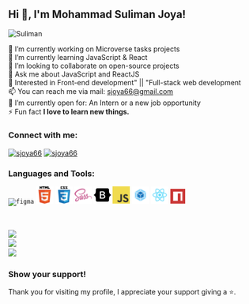 <h2> Hi 👋, I'm Mohammad Suliman Joya!</h2>

<p align="left"> <img src="https://komarev.com/ghpvc/?username=SulimanJoya&label=Profile%20views&color=0e75b6&style=flat" alt="Suliman" /> </p>

🔭 I’m currently working on Microverse tasks projects<br>
🌱 I’m currently learning JavaScript & React<br>
👯 I’m looking to collaborate on open-source projects<br>
💬 Ask me about JavaScript and ReactJS<br>
🚩 Interested in Front-end development" || "Full-stack web development<br>
📫 You can reach me via mail: sjoya66@gmail.com<br>
🤔 I’m currently open for: An Intern or a new job opportunity<br>
⚡ Fun fact **I love to learn new things.**<br>

<h3>Connect with me:</h3>

<p align="left">
<a href="https://twitter.com/sjoya66" target="blank"><img align="center" src="https://raw.githubusercontent.com/rahuldkjain/github-profile-readme-generator/master/src/images/icons/Social/twitter.svg" alt="sjoya66" height="30" width="40" /></a>
<a href="https://www.linkedin.com/in/sjoya66/" target="blank"><img align="center" src="https://raw.githubusercontent.com/rahuldkjain/github-profile-readme-generator/master/src/images/icons/Social/linked-in-alt.svg" alt="sjoya66" height="30" width="40" /></a>
</p>

<h3>Languages and Tools:</h3>

  <div>
    <code><img height="35" src="https://www.vectorlogo.zone/logos/figma/figma-icon.svg" alt="figma"/></code>
    <code><img height="35" src="https://raw.githubusercontent.com/github/explore/80688e429a7d4ef2fca1e82350fe8e3517d3494d/topics/html/html.png"></code>
    <code><img height="35" src="https://raw.githubusercontent.com/github/explore/80688e429a7d4ef2fca1e82350fe8e3517d3494d/topics/css/css.png"></code>
    <code><img height="35" src="https://raw.githubusercontent.com/github/explore/80688e429a7d4ef2fca1e82350fe8e3517d3494d/topics/sass/sass.png"></code>
    <code><img height="35" src="https://raw.githubusercontent.com/devicons/devicon/master/icons/bootstrap/bootstrap-plain.svg" alt="bootstrap"></code>
    <code><img height="35" src="https://raw.githubusercontent.com/github/explore/80688e429a7d4ef2fca1e82350fe8e3517d3494d/topics/javascript/javascript.png"></code>
    <code><img height="35" src="https://raw.githubusercontent.com/github/explore/80688e429a7d4ef2fca1e82350fe8e3517d3494d/topics/webpack/webpack.png"></code>
    <code><img height="35" src="https://raw.githubusercontent.com/github/explore/80688e429a7d4ef2fca1e82350fe8e3517d3494d/topics/react/react.png"></code>
    <code><img height="30" src="https://raw.githubusercontent.com/github/explore/80688e429a7d4ef2fca1e82350fe8e3517d3494d/topics/npm/npm.png"></code>
  </div>
  <br/> <br/>

![](https://github-readme-stats.vercel.app/api?username=SulimanJoya&theme=vue&hide_border=true&include_all_commits=false&count_private=true)<br/>
![](https://github-readme-streak-stats.herokuapp.com/?user=SulimanJoya&theme=vue&hide_border=true)<br/>
![](https://github-readme-stats.vercel.app/api/top-langs/?username=SulimanJoya&theme=vue&hide_border=true&include_all_commits=false&count_private=true&layout=compact)

<h3>Show your support!</h3>
Thank you for visiting my profile, I appreciate your support giving a ⭐.
